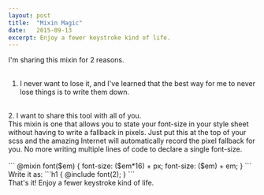 ```yaml
---
layout: post
title:  "Mixin Magic"
date:   2015-09-13 
excerpt: Enjoy a fewer keystroke kind of life. 
---
```


I'm sharing this mixin for 2 reasons.  
<br>
1. I never want to lose it, and I've learned that the best way for me to never lose things is to write them down.  
<br>
2. I want to share this tool with all of you.  
<br>
This mixin is one that allows you to state your font-size in your style sheet without having to write a fallback in pixels. Just put this at the top of your scss and the amazing Internet will automatically record the pixel fallback for you. No more writing multiple lines of code to declare a single font-size.   
<br>
<br>
	```	@mixin font($em) {
    	font-size: ($em*16) + px;
    	font-size: ($em) + em;
	}
	```  
<br>
Write it as:  
	```h1 {
			@include font(2);
	 	}
	 	```  
<br>
That's it! Enjoy a fewer keystroke kind of life. 

